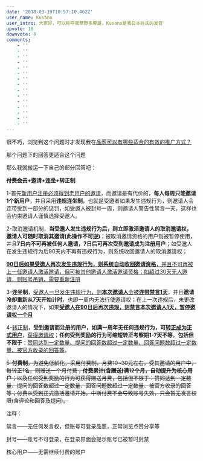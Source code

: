 ```yaml
---
date: '2018-03-19T10:57:10.462Z'
user_name: Kusano
user_intro: 大家好，可以称呼我草野多摩雄，Kusano是我日本姓氏的发音
upvote: 10
downvote: 0
comments:
    - ''
    - ''
    - ''
    - ''
    - ''
    - ''
    - ''
    - ''
    - ''
    - ''
    - ''
    - ''
    - ''
    - ''
    - ''
---
```


很不巧，浏览到这个问题时才发现我在[品葱可以有哪些适合的有效的推广方式？](https://www.pin-cong.com/p/4799/?s=52347)

那个问题下的回答更适合这个问题

那么我就搬运一下自己的部分回答吧：

**<strike style="text-align:left;">付费会员</strike>+邀请+连坐+转正制**

1-首先<u style="text-align:left;">新用户注册必须得到老用户的邀请</u>，而邀请是有代价的，**每人每周只能邀请1个新用户**，并且采用**违规连坐制**，也就是受邀者如果发生违规行为，则邀请人会连带受到一部分的惩罚，如受邀人被封号一周，则邀请人警告性禁言一天，这样也会约束邀请人谨慎选择受邀人。

2-取消邀请机制，**当受邀人发生违规行为后，则立即激活邀请人的取消邀请权，邀请人可随时取消其邀请(此操作不可逆)**；被取消邀请资格的用户则被暂停使用，并且**7日内不可再被任何人邀请，7日后可再次受到邀请成为注册用户**；如受邀人在发生违规行为后90天内不再有违规行为，则系统收回邀请人的取消邀请权；

<u style="text-align:left;"><b style="text-align:left;">90日后如果受邀人再次发生违规行为，则系统自动收回邀请资格</b>，并且不可再被上一任邀请人激活邀请，但可被其他邀请人激活邀请资格；如超过30天无人邀请，则账号吊销，需要重新注册</u>

3-**连坐制**，<u style="text-align:left;">受邀人一旦发生违规行为，则<b style="text-align:left;">本次邀请人</b>会被<b style="text-align:left;">连带禁言1天</b></u>，并且**邀请冷却重新从7天开始计时**，也即一周内无法行使邀请权；在上一次违规后，未更改邀请人的情况下，如果<u style="text-align:left;"><b style="text-align:left;">受邀人在90日后再次违规，则禁言本次邀请人1天，暂停邀请权一个月</b></u>

4-<u style="text-align:left;">转正制</u>，**受到邀请而注册的用户，如满一周年无任何违规行为，可<u style="text-align:left;">转正成为正式用户</u>**，<u style="text-align:left;">获得邀请权</u>；**任何受到奖励的行为可缩短转正考察期1-7天不等**，**包括但不限于**：<u style="text-align:left;">赞同达到一定数量、提问的回答数超过一定数量、回答问题数超过一定数量、被官方收录的回答等</u>。

<strike style="text-align:left;">5-<b style="text-align:left;">付费制</b>，为避免低龄化，采用付费制，月费10~30元左右，受其邀请的用户中，每转正1名，则赠送一个月付费；<b style="text-align:left;">付费累计(含赠送)满12个月，自动提升为核心用户</b>；以及任何受到奖励的行为可获得赠送月费，包括但不限于：赞同达到一定数量、提问的回答数超过一定数量、回答问题数超过一定数量、被官方收录的回答等；付费从受到正式激活邀请开始，中断付费不会导致账号失效，只会暂无发言权限(含评论和回答及提问)。</strike>

注释：

禁言——无任何发言权，但账号可登录品葱，正常浏览点赞分享等

封号——账号不可登录，在登录界面会提示账号已被暂时封禁

核心用户——无需继续付费的账户
